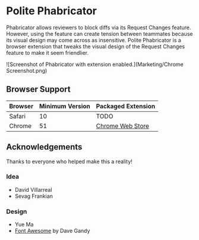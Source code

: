 # Polite Phabricator

Phabricator allows reviewers to block diffs via its Request Changes feature. However, using the feature can create tension between teammates because its visual design may come across as insensitive. Polite Phabricator is a browser extension that tweaks the visual design of the Request Changes feature to make it seem friendlier.

![Screenshot of Phabricator with extension enabled.](Marketing/Chrome Screenshot.png)

## Browser Support

| Browser | Minimum Version | Packaged Extension |
|---------|-----------------|--------------------|
| Safari  | 10              | TODO               |
| Chrome  | 51              | [Chrome Web Store](https://chrome.google.com/webstore/detail/polite-phabricator/fmenioogljigjknnhnpbeidomdjljndf) |

## Acknowledgements

Thanks to everyone who helped make this a reality!

### Idea

- David Villarreal
- Sevag Frankian

### Design

- Yue Ma
- [Font Awesome](http://fontawesome.io) by Dave Gandy
